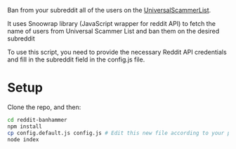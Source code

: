 Ban from your subreddit all of the users on the [UniversalScammerList](https://www.reddit.com/r/UniversalScammerList/wiki/banlist).

It uses Snoowrap library (JavaScript wrapper for reddit API) to fetch the name of users from Universal Scammer List and ban them on the desired subreddit

To use this script, you need to provide the necessary Reddit API credentials and fill in the subreddit field in the config.js file.

# Setup

Clone the repo, and then:

```bash
cd reddit-banhammer
npm install
cp config.default.js config.js # Edit this new file according to your preferences
node index
```
